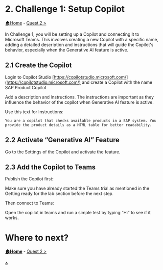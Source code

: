 # 2. Challenge 1: Setup Copilot
[🏠Home](../README.md) - [ Quest 2 >](Quest2.md)

In Challenge 1, you will be setting up a Copilot and connecting it to Microsoft Teams. This involves creating a new Copilot with a specific name, adding a detailed description and instructions that will guide the Copilot's behavior, especially when the Generative AI feature is active.

## 2.1 Create the Copilot
Login to Copilot Studio [https://copilotstudio.microsoft.com/](https://copilotstudio.microsoft.com/) and create a Copilot with the name SAP Product Copilot
 
Add a description and Instructions. The instructions are important as they influence the behavior of the copilot when Generative AI feature is active.

Use this text for Instructions: 
````text
You are a copilot that checks available products in a SAP system. You provide the product details as a HTML table for better readability.
````

 
## 2.2 Activate “Generative AI” Feature
Go to the Settings of the Copilot and activate the feature.
 
## 2.3 Add the Copilot to Teams
Publish the Copilot first:
 
Make sure you have already started the Teams trial as mentioned in the Getting ready for the lab section before the next step.

Then connect to Teams:
 
Open the copilot in teams and run a simple test by typing “Hi” to see if it works.
 
 

# Where to next?

**[🏠Home](../README.md)** - [ Quest 2 >](Quest2.md)

[🔝](#)